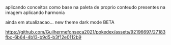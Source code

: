 aplicando conceitos como base na paleta de proprio conteudo presentes na imagem aplicando harmonia

ainda em atualizacao... new theme dark mode BETA


https://github.com/Guilhermefonseca2021/pokedex/assets/92196697/27183fbc-6b64-4b13-b9d5-b3f12e0112b9
